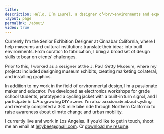 ```yaml
---
title:
description: Hello. I’m Laurel, a designer of<br/>environments and experiences. 
layout: page
permalink: /about/
video: true
---
```


Currently I’m the Senior Exhibition Designer at Cinnabar California, where I help museums and cultural institutions translate their ideas into built environments. From curation to fabrication, I bring a broad set of design skills to bear on clients’ challenges.

Prior to this, I worked as a designer at the J. Paul Getty Museum, where my projects included designing museum exhibits, creating marketing collateral, and installing graphics.

In addition to my work in the field of environmental design, I’m a passionate maker and educator. I’ve developed an electronics workshops for grade school students, prototyped a cycling jacket with a built-in turn signal, and I participate in L.A.’s growing DIY scene. I’m also passionate about cycling and recently completed a 300 mile bike ride through Northern California to raise awareness about climate change and urban mobility. 

I currently live and work in Los Angeles. If you’d like to get in touch, shoot me an email at lebybee@gmail.com. Or [download my resume]({{site.baseurl}}/assets/files/lb_resume.pdf). 

